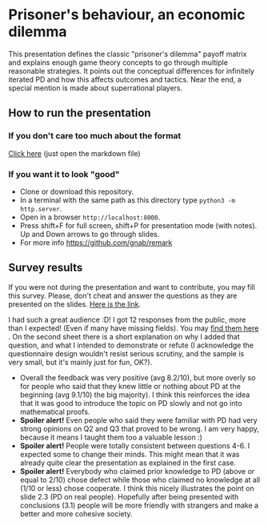 # Prisoner's behaviour, an economic dilemma
This presentation defines the classic "prisoner's dilemma" payoff matrix and explains enough game theory concepts to go through multiple reasonable strategies. It points out the conceptual differences for infinitely iterated PD and how this affects outcomes and tactics. Near the end, a special mention is made about superrational players.

## How to run the presentation
### If you don't care too much about the format
[Click here](https://github.com/isaacbernat/presentations/blob/master/prisoner/final.md) (just open the markdown file)

### If you want it to look "good"
- Clone or download this repository.
- In a terminal with the same path as this directory type `python3 -m http.server`.
- Open in a browser `http://localhost:8000`.
- Press shift+F for full screen, shift+P for presentation mode (with notes). Up and Down arrows to go through slides.
- For more info https://github.com/gnab/remark

## Survey results
If you were not during the presentation and want to contribute, you may fill this survey. Please, don't cheat and answer the questions as they are presented on the slides. [Here is the link](https://docs.google.com/forms/d/1AJ6Bk7S_8F4-Dco6-AWgMVS5s7kgQ0IT-VnYhUQtKvo/edit).

I had such a great audience :D! I got 12 responses from the public, more than I expected! (Even if many have missing fields).
You may [find them here](https://docs.google.com/spreadsheets/d/1ylxYlNx40GHQhrzJtuCVKZPco-h94ivhUgvlFFI9pao/edit#gid=0) . On the second sheet there is a short explanation on why I added that question, and what I intended to demonstrate or refute (I acknowledge the questionnaire design wouldn't resist serious scrutiny, and the sample is very small, but it's mainly just for fun, OK?).

- Overall the feedback was very positive (avg 8.2/10), but more overly so for people who said that they knew little or nothing about PD at the beginning (avg 9.1/10) the big majority). I think this reinforces the idea that it was good to introduce the topic on PD slowly and not go into mathematical proofs.
- **Spoiler alert!** Even people who said they were familiar with PD had very strong opinions on Q2 and Q3 that proved to be wrong. I am very happy, because it means I taught them too a valuable lesson :)
- **Spoiler alert!** People were totally consistent between questions 4-6. I expected some to change their minds. This might mean that it was already quite clear the presentation as explained in the first case.
- **Spoiler alert!** Everybody who claimed prior knowledge to PD (above or equal to 2/10) chose defect while those who claimed no knowledge at all (1/10 or less) chose cooperate. I think this nicely illustrates the point on slide 2.3 (PD on real people). Hopefully after being presented with conclusions (3.1) people will be more friendly with strangers and make a better and more cohesive society.
